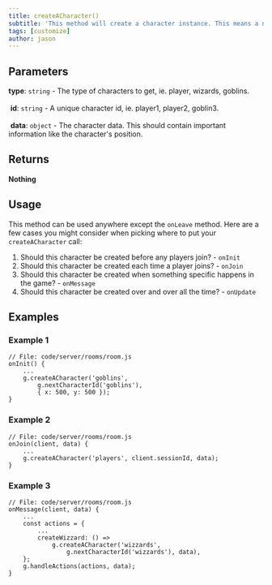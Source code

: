 ```yaml
---
title: createACharacter()
subtitle: 'This method will create a character instance. This means a new custom character will be spawned into the game.'
tags: [customize]
author: jason
---
```

## Parameters
**type**: `string` - The type of characters to get, ie. player, wizards, goblins.<br><br>
​
**id**: `string` - A unique character id, ie. player1, player2, goblin3.<br><br>
​
**data**: `object` - The character data. This should contain important information like the character's position.
​
## Returns
**Nothing**
​
## Usage
This method can be used anywhere except the `onLeave` method. Here are a few cases you might consider when picking where to put your `createACharacter` call:
1. Should this character be created before any players join? - `onInit`
2. Should this character be created each time a player joins? - `onJoin`
3. Should this character be created when something specific happens in the game? - `onMessage`
4. Should this character be created over and over all the time? - `onUpdate`
​
## Examples
### Example 1
```
// File: code/server/rooms/room.js
onInit() {
	...
	g.createACharacter('goblins',
		g.nextCharacterId('goblins'),
		{ x: 500, y: 500 });
}
```
### Example 2
```
// File: code/server/rooms/room.js
onJoin(client, data) {
	...
	g.createACharacter('players', client.sessionId, data);
}
```
### Example 3
```
// File: code/server/rooms/room.js
onMessage(client, data) {
	...
	const actions = {
		...
		createWizzard: () =>
			g.createACharacter('wizzards',
				g.nextCharacterId('wizzards'), data),
	};
	g.handleActions(actions, data);
}
```
